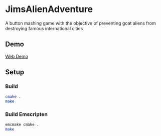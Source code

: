 # JimsAlienAdventure

A button mashing game with the objective of preventing goat aliens from destroying famous international cities

## Demo

[Web Demo](https://adsgames.github.io/jims-alien-adventure/)

## Setup

### Build

```bash
cmake .
make
```

### Build Emscripten

```bash
emcmake cmake .
make
```
